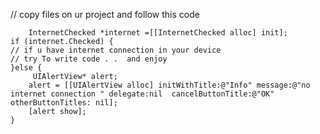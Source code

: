 // copy files on ur project and follow this code 
        
        
        InternetChecked *internet =[[InternetChecked alloc] init];
    if (internet.Checked) {
    // if u have internet connection in your device 
    // try To write code . .  and enjoy
    }else {
         UIAlertView* alert;
        alert = [[UIAlertView alloc] initWithTitle:@"Info" message:@"no internet connection " delegate:nil  cancelButtonTitle:@"OK" otherButtonTitles: nil];
        [alert show];
    }
